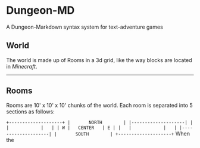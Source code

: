 # Dungeon-MD
A Dungeon-Markdown syntax system for text-adventure games

## World
The world is made up of Rooms in a 3d grid, like the way blocks are located in *Minecraft*.

---
## Rooms
Rooms are 10' x 10' x 10' chunks of the world.
Each room is separated into 5 sections as follows:

``
+--------------------+
|       NORTH        |
|--------------------|
|   |            |   |
| W |   CENTER   | E |
|   |            |   |
|--------------------|
|       SOUTH        |
+--------------------+
``
When the
